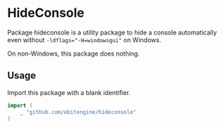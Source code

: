 # HideConsole

Package hideconsole is a utility package to hide a console automatically even without `-ldflags="-H=windowsgui"` on Windows.

On non-Windows, this package does nothing.

## Usage

Import this package with a blank identifier.

```go
import (
    _ "github.com/ebitengine/hideconsole"
)
```
